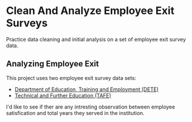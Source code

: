 # Clean And Analyze Employee Exit Surveys
 Practice data cleaning and initial analysis on a set of employee exit survey data.
 
## Analyzing Employee Exit

This project uses two employee exit survey data sets:
- [Department of Education, Training and Employment (DETE)](https://data.gov.au/dataset/ds-qld-89970a3b-182b-41ea-aea2-6f9f17b5907e/details?q=exit%20survey)
- [Technical and Further Education (TAFE)](https://data.gov.au/dataset/ds-qld-fe96ff30-d157-4a81-851d-215f2a0fe26d/details?q=exit%20survey)

I'd like to see if ther are any intresting observation between employee satisfication and total years they served in the institution. 


